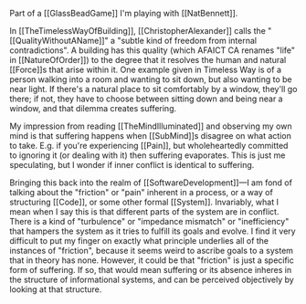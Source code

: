 Part of a [[GlassBeadGame]] I'm playing with [[NatBennett]].

In [[TheTimelessWayOfBuilding]], [[ChristopherAlexander]] calls the "[[QualityWithoutAName]]" a "subtle kind of freedom from internal contradictions". A building has this quality (which AFAICT CA renames "life" in [[NatureOfOrder]]) to the degree that it resolves the human and natural [[Force]]s that arise within it. One example given in Timeless Way is of a person walking into a room and wanting to sit down, but also wanting to be near light. If there's a natural place to sit comfortably by a window, they'll go there; if not, they have to choose between sitting down and being near a window, and that dilemma creates suffering.

My impression from reading [[TheMindIlluminated]] and observing my own mind is that suffering happens when [[SubMind]]s disagree on what action to take. E.g. if you're experiencing [[Pain]], but wholeheartedly committed to ignoring it (or dealing with it) then suffering evaporates. This is just me speculating, but I wonder if inner conflict is identical to suffering.

Bringing this back into the realm of [[SoftwareDevelopment]]—I am fond of talking about the "friction" or "pain" inherent in a process, or a way of structuring [[Code]], or some other formal [[System]]. Invariably, what I mean when I say this is that different parts of the system are in conflict. There is a kind of "turbulence" or "impedance mismatch" or "inefficiency" that hampers the system as it tries to fulfill its goals and evolve. I find it very difficult to put my finger on exactly what principle underlies all of the instances of "friction", because it seems weird to ascribe goals to a system that in theory has none. However, it could be that "friction" is just a specific form of suffering. If so, that would mean suffering or its absence inheres in the structure of informational systems, and can be perceived objectively by looking at that structure.